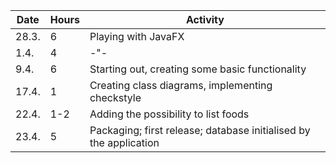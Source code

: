 Date | Hours | Activity
-----|-------|---------
28.3.| 6 | Playing with JavaFX
1.4.| 4 | -"-
9.4.| 6 | Starting out, creating some basic functionality
17.4.| 1 | Creating class diagrams, implementing checkstyle
22.4.| 1-2 | Adding the possibility to list foods
23.4.| 5 | Packaging; first release; database initialised by the application
